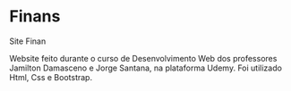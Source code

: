 # Finans
Site Finan

Website feito durante o curso de Desenvolvimento Web dos professores Jamilton Damasceno e Jorge Santana, na plataforma Udemy. 
Foi utilizado Html, Css e Bootstrap.


